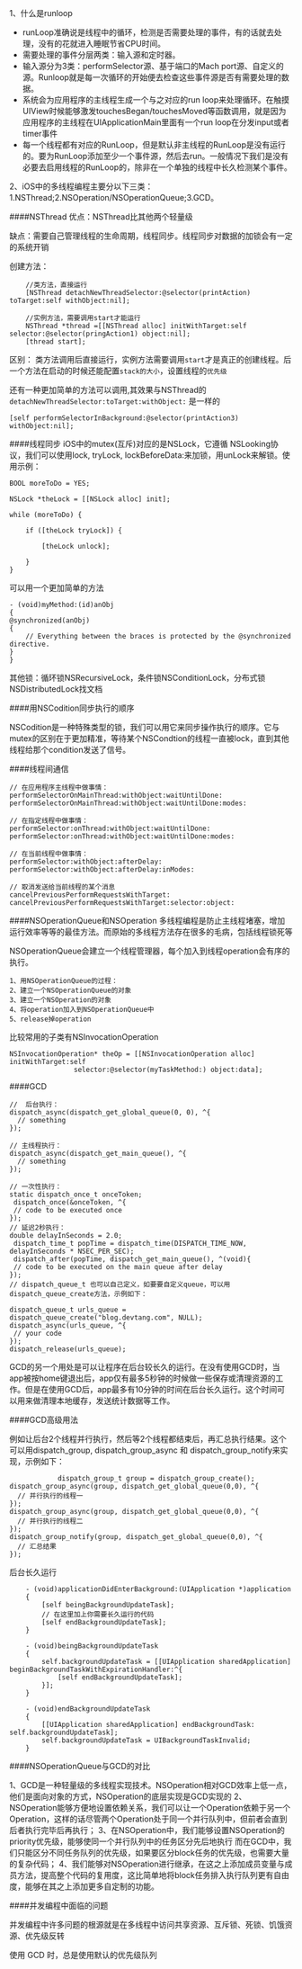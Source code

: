 1、什么是runloop

*	runLoop准确说是线程中的循环，检测是否需要处理的事件，有的话就去处理，没有的花就进入睡眠节省CPU时间。
*	需要处理的事件分层两类：输入源和定时器。
*	输入源分为3类：performSelector源、基于端口的Mach port源、自定义的源。Runloop就是每一次循环的开始便去检查这些事件源是否有需要处理的数据。
*	系统会为应用程序的主线程生成一个与之对应的run loop来处理循环。在触摸UIView时候能够激发touchesBegan/touchesMoved等函数调用，就是因为应用程序的主线程在UIApplicationMain里面有一个run loop在分发input或者timer事件
*	每一个线程都有对应的RunLoop，但是默认非主线程的RunLoop是没有运行的。要为RunLoop添加至少一个事件源，然后去run。一般情况下我们是没有必要去启用线程的RunLoop的，除非在一个单独的线程中长久检测某个事件。


2、iOS中的多线程编程主要分以下三类：1.NSThread;2.NSOperation/NSOperationQueue;3.GCD。

####NSThread
优点：NSThread比其他两个轻量级

缺点：需要自己管理线程的生命周期，线程同步。线程同步对数据的加锁会有一定的系统开销

创建方法：

		//类方法，直接运行
		[NSThread detachNewThreadSelector:@selector(printAction) toTarget:self withObject:nil];
		
		//实例方法，需要调用start才能运行
		NSThread *thread =[[NSThread alloc] initWithTarget:self selector:@selector(pringAction1) object:nil];
		[thread start];
		
区别：
类方法调用后直接运行，实例方法需要调用`start`才是真正的创建线程。后一个方法在启动的时候还能配置`stack的大小`，设置线程的`优先级`

还有一种更加简单的方法可以调用,其效果与NSThread的 `detachNewThreadSelector:toTarget:withObject:` 是一样的

	[self performSelectorInBackground:@selector(printAction3) withObject:nil];
	
####线程同步
iOS中的mutex(互斥)对应的是NSLock，它遵循 NSLooking协议，我们可以使用lock, tryLock, lockBeforeData:来加锁，用unLock来解锁。使用示例：

	BOOL moreToDo = YES;

    NSLock *theLock = [[NSLock alloc] init];

    while (moreToDo) {

        if ([theLock tryLock]) {

            [theLock unlock];
            
        }
    }
    
可以用一个更加简单的方法
	
	- (void)myMethod:(id)anObj
	{
    @synchronized(anObj)
    {
        // Everything between the braces is protected by the @synchronized directive.
    }
	}
	
其他锁：循环锁NSRecursiveLock，条件锁NSConditionLock，分布式锁NSDistributedLock找文档


####用NSCodition同步执行的顺序

NSCodition是一种特殊类型的锁，我们可以用它来同步操作执行的顺序。它与mutex的区别在于更加精准，等待某个NSCondtion的线程一直被lock，直到其他线程给那个condition发送了信号。

####线程间通信

	// 在应用程序主线程中做事情：
	performSelectorOnMainThread:withObject:waitUntilDone:
	performSelectorOnMainThread:withObject:waitUntilDone:modes:

	// 在指定线程中做事情：
	performSelector:onThread:withObject:waitUntilDone:
	performSelector:onThread:withObject:waitUntilDone:modes:

	// 在当前线程中做事情：
	performSelector:withObject:afterDelay:
	performSelector:withObject:afterDelay:inModes:

	// 取消发送给当前线程的某个消息
	cancelPreviousPerformRequestsWithTarget:
	cancelPreviousPerformRequestsWithTarget:selector:object:
	
####NSOperationQueue和NSOperation
多线程编程是防止主线程堵塞，增加运行效率等等的最佳方法。而原始的多线程方法存在很多的毛病，包括线程锁死等

NSOperationQueue会建立一个线程管理器，每个加入到线程operation会有序的执行。

	1、用NSOperationQueue的过程：
	2、建立一个NSOperationQueue的对象
	3、建立一个NSOperation的对象
	4、将operation加入到NSOperationQueue中
	5、release掉operation

比较常用的子类有NSInvocationOperation

	NSInvocationOperation* theOp = [[NSInvocationOperation alloc] initWithTarget:self
                    selector:@selector(myTaskMethod:) object:data];
                    
                    
####GCD

	//  后台执行： 
 	dispatch_async(dispatch_get_global_queue(0, 0), ^{
      // something 
 	});
 
 	// 主线程执行： 
 	dispatch_async(dispatch_get_main_queue(), ^{
      // something 
 	});
 	
 	// 一次性执行： 
 	static dispatch_once_t onceToken;
	 dispatch_once(&onceToken, ^{
     // code to be executed once 
 	});
 	// 延迟2秒执行： 
 	double delayInSeconds = 2.0;
	 dispatch_time_t popTime = dispatch_time(DISPATCH_TIME_NOW, delayInSeconds * NSEC_PER_SEC);
	 dispatch_after(popTime, dispatch_get_main_queue(), ^(void){
     // code to be executed on the main queue after delay 
 	});
	// dispatch_queue_t 也可以自己定义，如要要自定义queue，可以用dispatch_queue_create方法，示例如下：

	dispatch_queue_t urls_queue = dispatch_queue_create("blog.devtang.com", NULL);
	dispatch_async(urls_queue, ^{
     // your code 
	});
	dispatch_release(urls_queue);
	

GCD的另一个用处是可以让程序在后台较长久的运行。在没有使用GCD时，当app被按home键退出后，app仅有最多5秒钟的时候做一些保存或清理资源的工作。但是在使用GCD后，app最多有10分钟的时间在后台长久运行。这个时间可以用来做清理本地缓存，发送统计数据等工作。

####GCD高级用法

例如让后台2个线程并行执行，然后等2个线程都结束后，再汇总执行结果。这个可以用dispatch_group, dispatch_group_async 和 dispatch_group_notify来实现，示例如下：

				dispatch_group_t group = dispatch_group_create();
	dispatch_group_async(group, dispatch_get_global_queue(0,0), ^{
      // 并行执行的线程一 
 	});
 	dispatch_group_async(group, dispatch_get_global_queue(0,0), ^{
      // 并行执行的线程二 
 	});
 	dispatch_group_notify(group, dispatch_get_global_queue(0,0), ^{
      // 汇总结果 
 	});
 	
 后台长久运行
 
 		- (void)applicationDidEnterBackground:(UIApplication *)application
		{
		    [self beingBackgroundUpdateTask];
		    // 在这里加上你需要长久运行的代码 
		    [self endBackgroundUpdateTask];
		}
		
		- (void)beingBackgroundUpdateTask
		{
		    self.backgroundUpdateTask = [[UIApplication sharedApplication] beginBackgroundTaskWithExpirationHandler:^{
		        [self endBackgroundUpdateTask];
		    }];
		}
		
		- (void)endBackgroundUpdateTask
		{
		    [[UIApplication sharedApplication] endBackgroundTask: self.backgroundUpdateTask];
		    self.backgroundUpdateTask = UIBackgroundTaskInvalid;
		}



####NSOperationQueue与GCD的对比

1、GCD是一种轻量级的多线程实现技术。NSOperation相对GCD效率上低一点，他们是面向对象的方式，NSOperation的底层实现是GCD实现的
2、NSOperation能够方便地设置依赖关系，我们可以让一个Operation依赖于另一个Operation，这样的话尽管两个Operation处于同一个并行队列中，但前者会直到后者执行完毕后再执行；
3、在NSOperation中，我们能够设置NSOperation的priority优先级，能够使同一个并行队列中的任务区分先后地执行
而在GCD中，我们只能区分不同任务队列的优先级，如果要区分block任务的优先级，也需要大量的复杂代码；
4、我们能够对NSOperation进行继承，在这之上添加成员变量与成员方法，提高整个代码的复用度，这比简单地将block任务排入执行队列更有自由度，能够在其之上添加更多自定制的功能。

####并发编程中面临的问题

并发编程中许多问题的根源就是在多线程中访问共享资源、互斥锁、死锁、饥饿资源、优先级反转

使用 GCD 时，总是使用默认的优先级队列



    
  


